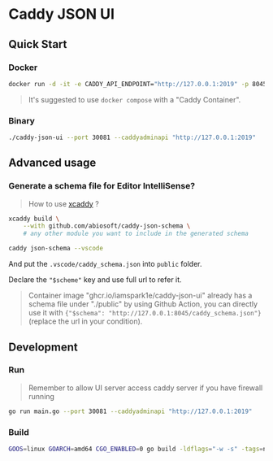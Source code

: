 # Caddy JSON UI

## Quick Start

### Docker

```bash
docker run -d -it -e CADDY_API_ENDPOINT="http://127.0.0.1:2019" -p 8045:8045 --name my-json-ui caddy-json-ui
```

> It's suggested to use `docker compose` with a "Caddy Container".

### Binary

```bash
./caddy-json-ui --port 30081 --caddyadminapi "http://127.0.0.1:2019"
```

## Advanced usage

### Generate a schema file for Editor IntelliSense?

> How to use [xcaddy](https://github.com/caddyserver/xcaddy) ?

```bash
xcaddy build \
    --with github.com/abiosoft/caddy-json-schema \
    # any other module you want to include in the generated schema

caddy json-schema --vscode
```

And put the `.vscode/caddy_schema.json` into `public` folder.

Declare the `"$scheme"` key and use full url to refer it.

> Container image "ghcr.io/iamspark1e/caddy-json-ui" already has a schema file under "./public" by using Github Action, you can directly use it with `{"$schema": "http://127.0.0.1:8045/caddy_schema.json"}` (replace the url in your condition).

## Development

### Run

> Remember to allow UI server access caddy server if you have firewall running

```bash
go run main.go --port 30081 --caddyadminapi "http://127.0.0.1:2019"
```

### Build

```bash
GOOS=linux GOARCH=amd64 CGO_ENABLED=0 go build -ldflags="-w -s" -tags=nomsgpack .
```